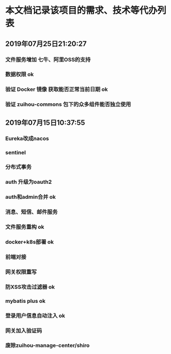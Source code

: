 # 本文档记录该项目的需求、技术等代办列表

## 2019年07月25日21:20:27
### 文件服务增加 七牛、阿里OSS的支持
### 数据权限 ok
### 验证 Docker 镜像 获取能否正常当前日期 ok
### 验证 zuihou-commons 包下的众多组件能否独立使用

## 2019年07月15日10:37:55
### Eureka改成nacos
### sentinel 
### 分布式事务
### auth 升级为oauth2
### auth和admin合并      ok
### 消息、短信、邮件服务 
### 文件服务重构          ok
### docker+k8s部署       ok
### 前端对接
### 网关权限重写
### 防XSS攻击过滤器        ok
### mybatis plus         ok
### 登录用户信息自动注入    ok
### 网关加入验证码          
### 废除zuihou-manage-center/shiro 
